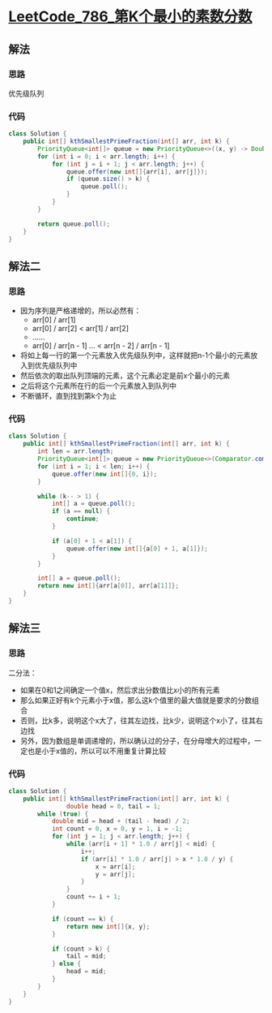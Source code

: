 # [LeetCode_786_第K个最小的素数分数](https://leetcode-cn.com/problems/k-th-smallest-prime-fraction/)
## 解法
### 思路
优先级队列
### 代码
```java
class Solution {
    public int[] kthSmallestPrimeFraction(int[] arr, int k) {
        PriorityQueue<int[]> queue = new PriorityQueue<>((x, y) -> Double.compare(y[0] * 1.0 / y[1], x[0] * 1.0 / x[1]));
        for (int i = 0; i < arr.length; i++) {
            for (int j = i + 1; j < arr.length; j++) {
                queue.offer(new int[]{arr[i], arr[j]});
                if (queue.size() > k) {
                    queue.poll();
                }
            }
        }

        return queue.poll();
    }
}
```
## 解法二
### 思路
- 因为序列是严格递增的，所以必然有：
  - arr[0] / arr[1]
  - arr[0] / arr[2] < arr[1] / arr[2]
  - ......
  - arr[0] / arr[n - 1] ... < arr[n - 2] / arr[n - 1]
- 将如上每一行的第一个元素放入优先级队列中，这样就把n-1个最小的元素放入到优先级队列中
- 然后依次的取出队列顶端的元素，这个元素必定是前x个最小的元素
- 之后将这个元素所在行的后一个元素放入到队列中
- 不断循环，直到找到第k个为止
### 代码
```java
class Solution {
    public int[] kthSmallestPrimeFraction(int[] arr, int k) {
        int len = arr.length;
        PriorityQueue<int[]> queue = new PriorityQueue<>(Comparator.comparingDouble(x -> arr[x[0]] * 1.0 / arr[x[1]]));
        for (int i = 1; i < len; i++) {
            queue.offer(new int[]{0, i});
        }

        while (k-- > 1) {
            int[] a = queue.poll();
            if (a == null) {
                continue;
            }

            if (a[0] + 1 < a[1]) {
                queue.offer(new int[]{a[0] + 1, a[1]});
            }
        }

        int[] a = queue.poll();
        return new int[]{arr[a[0]], arr[a[1]]};
    }
}
```
## 解法三
### 思路
二分法：
- 如果在0和1之间确定一个值x，然后求出分数值比x小的所有元素
- 那么如果正好有k个元素小于x值，那么这k个值里的最大值就是要求的分数组合
- 否则，比k多，说明这个x大了，往其左边找，比k少，说明这个x小了，往其右边找
- 另外，因为数组是单调递增的，所以确认过的分子，在分母增大的过程中，一定也是小于x值的，所以可以不用重复计算比较
### 代码
```java
class Solution {
    public int[] kthSmallestPrimeFraction(int[] arr, int k) {
                double head = 0, tail = 1;
        while (true) {
            double mid = head + (tail - head) / 2;
            int count = 0, x = 0, y = 1, i = -1;
            for (int j = 1; j < arr.length; j++) {
                while (arr[i + 1] * 1.0 / arr[j] < mid) {
                    i++;
                    if (arr[i] * 1.0 / arr[j] > x * 1.0 / y) {
                        x = arr[i];
                        y = arr[j];
                    }
                }
                count += i + 1;
            }

            if (count == k) {
                return new int[]{x, y};
            }

            if (count > k) {
                tail = mid;
            } else {
                head = mid;
            }
        }
    }
}
```